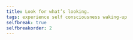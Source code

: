 ```yaml
---
title: Look for what’s looking.
tags: experience self consciousness waking-up
selfbreak: true
selfbreakorder: 2
---
```

